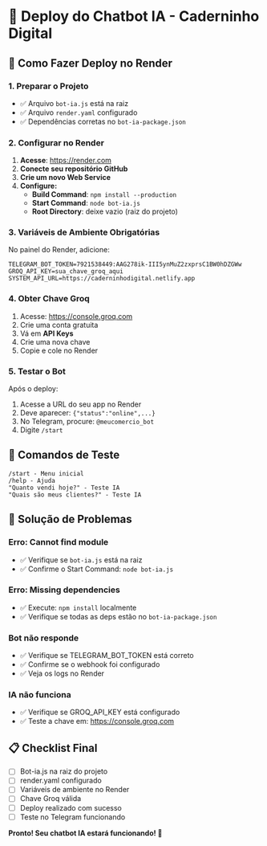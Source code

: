 # 🤖 Deploy do Chatbot IA - Caderninho Digital

## 🚀 Como Fazer Deploy no Render

### 1. **Preparar o Projeto**
- ✅ Arquivo `bot-ia.js` está na raiz
- ✅ Arquivo `render.yaml` configurado
- ✅ Dependências corretas no `bot-ia-package.json`

### 2. **Configurar no Render**

1. **Acesse**: https://render.com
2. **Conecte seu repositório GitHub**
3. **Crie um novo Web Service**
4. **Configure:**
   - **Build Command**: `npm install --production`
   - **Start Command**: `node bot-ia.js`
   - **Root Directory**: deixe vazio (raiz do projeto)

### 3. **Variáveis de Ambiente Obrigatórias**

No painel do Render, adicione:

```
TELEGRAM_BOT_TOKEN=7921538449:AAG278ik-III5ynMuZ2zxprsC1BW0hDZGWw
GROQ_API_KEY=sua_chave_groq_aqui
SYSTEM_API_URL=https://caderninhodigital.netlify.app
```

### 4. **Obter Chave Groq**

1. Acesse: https://console.groq.com
2. Crie uma conta gratuita
3. Vá em **API Keys**
4. Crie uma nova chave
5. Copie e cole no Render

### 5. **Testar o Bot**

Após o deploy:
1. Acesse a URL do seu app no Render
2. Deve aparecer: `{"status":"online",...}`
3. No Telegram, procure: `@meucomercio_bot`
4. Digite `/start`

## 🔧 Comandos de Teste

```
/start - Menu inicial
/help - Ajuda
"Quanto vendi hoje?" - Teste IA
"Quais são meus clientes?" - Teste IA
```

## 🐛 Solução de Problemas

### **Erro: Cannot find module**
- ✅ Verifique se `bot-ia.js` está na raiz
- ✅ Confirme o Start Command: `node bot-ia.js`

### **Erro: Missing dependencies**
- ✅ Execute: `npm install` localmente
- ✅ Verifique se todas as deps estão no `bot-ia-package.json`

### **Bot não responde**
- ✅ Verifique se TELEGRAM_BOT_TOKEN está correto
- ✅ Confirme se o webhook foi configurado
- ✅ Veja os logs no Render

### **IA não funciona**
- ✅ Verifique se GROQ_API_KEY está configurado
- ✅ Teste a chave em: https://console.groq.com

## 📋 Checklist Final

- [ ] Bot-ia.js na raiz do projeto
- [ ] render.yaml configurado
- [ ] Variáveis de ambiente no Render
- [ ] Chave Groq válida
- [ ] Deploy realizado com sucesso
- [ ] Teste no Telegram funcionando

**Pronto! Seu chatbot IA estará funcionando! 🎉**
